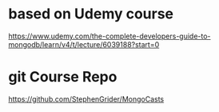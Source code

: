 # based on Udemy course
https://www.udemy.com/the-complete-developers-guide-to-mongodb/learn/v4/t/lecture/6039188?start=0

# git Course Repo
https://github.com/StephenGrider/MongoCasts


